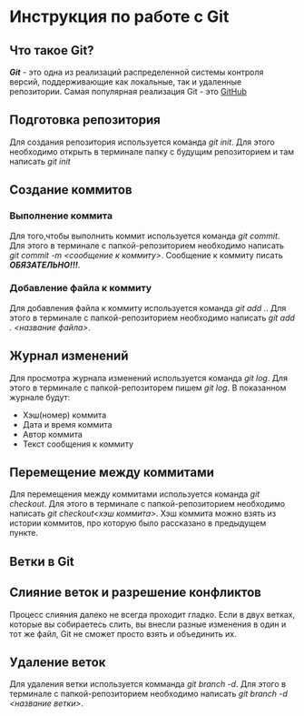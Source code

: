 # Инструкция по работе с Git

## Что такое Git?
***Git*** - это одна из реализаций распределенной системы контроля версий, поддерживающие как локальные, так и удаленные репозитории. Самая популярная реализация Git - это [GitHub](https://github.com)
## Подготовка репозитория
Для создания репозитория используется команда *git init*. Для этого необходимо открыть в терминале папку с будущим репозиторием и там написать *git init*

## Создание коммитов

### Выполнение коммита
Для того,чтобы выполнить коммит используется команда *git commit*. Для этого в терминале с папкой-репозиторием необходимо написать *git commit -m <сообщение к коммиту>*. Сообщение к коммиту писать ***ОБЯЗАТЕЛЬНО!!!***.

### Добавление файла к коммиту
Для добавления файла к коммиту используется команда *git add .*. Для этого в терминале с папкой-репозиторием необходимо написать *git add . <название файла>*.

## Журнал изменений
Для просмотра журнала изменений используется команда *git log*. Для этого  в терминале с папкой-репозиторем пишем *git log*. В показанном журнале будут:
* Хэш(номер) коммита
* Дата и время коммита
* Автор коммита
* Текст сообщения к коммиту

## Перемещение между коммитами
Для перемещения между коммитами используется команда *git checkout*. Для этого в терминале с папкой-репозиторием необходимо написать *git checkout<хэш коммита>*. Хэш коммита можно взять из истории коммитов, про которую было рассказано в предыдущем пункте.


## Ветки в Git

## Слияние веток и разрешение конфликтов

Процесс слияния далеко не всегда проходит гладко. Если в двух ветках, которые
вы собираетесь слить, вы внесли разные изменения в один и тот же файл, Git не
сможет просто взять и объединить их.
## Удаление веток

Для удаления ветки используется комманда *git branch -d*. Для этого в терминале с папкой-репозиторием необходимо написать *git branch -d <название ветки>*. 
